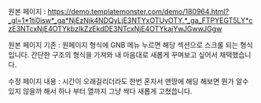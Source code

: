 원본 페이지 : https://demo.templatemonster.com/demo/180964.html?_gl=1*1ti0isw*_ga*NjEzNjk4NDQyLjE3NTYxOTUyOTY.*_ga_FTPYEGT5LY*czE3NTcxNjE4OTYkbzIkZzEkdDE3NTcxNjE4OTYkajYwJGwwJGgw

원본 페이지 기존 : 원페이지 형식에 GNB 메뉴 누르면 해당 섹션으로 스크롤 되는 형식입니다.
간단한 구조의 형식을 가져와 내 마음대로 새롭게 꾸며보고 싶어서 채택했습니다.

수정 페이지 내용 : 시간이 오래걸리더라도 한번 혼자서 맨땅에 해딩 해보면 뭔가 알수 있지 않을까 해서 하나 부터 열까지 그냥 싹다 새롭게 고쳤씁니다.
